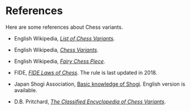 # References

Here are some references about Chess variants.

- English Wikipedia, [_List of Chess Variants_](en.wikipedia.org/wiki/List_of_chess_variants).

- English Wikipedia, [_Chess Variants_](en.wikipedia.org/wiki/Chess_variant).

- English Wikipedia, [_Fairy Chess Piece_](en.wikipedia.org/wiki/Fairy_chess_piece).

- FIDE, [_FIDE Laws of Chess_](Fairy_chess_piece).
The rule is last updated in 2018.

- Japan Shogi Association, [Basic knowledge of Shogi](www.shogi.or.jp/knowledge/shogi/01.html).
English version is available.

- D.B. Pritchard, [_The Classified Encyclopedia of Chess Variants_](www.jsbeasley.co.uk/encyc/encyc.pdf).

